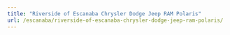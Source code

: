 ```yaml
---
title: "Riverside of Escanaba Chrysler Dodge Jeep RAM Polaris"
url: /escanaba/riverside-of-escanaba-chrysler-dodge-jeep-ram-polaris/
---
```

